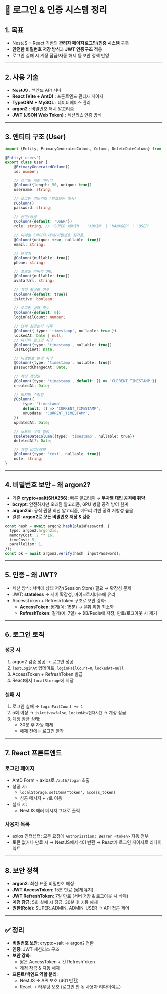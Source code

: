 # 📝 로그인 & 인증 시스템 정리

## 1. 목표
- NestJS + React 기반의 **관리자 페이지 로그인/인증 시스템** 구축  
- **안전한 비밀번호 저장 방식**과 **JWT 인증 구조** 적용  
- 로그인 실패 시 계정 잠금/자동 해제 등 보안 정책 반영  

---

## 2. 사용 기술
- **NestJS** : 백엔드 API 서버  
- **React (Vite + AntD)** : 프론트엔드 관리자 페이지  
- **TypeORM + MySQL** : 데이터베이스 관리  
- **argon2** : 비밀번호 해시 알고리즘  
- **JWT (JSON Web Token)** : 세션리스 인증 방식  

---

## 3. 엔티티 구조 (User)

```ts
import {Entity, PrimaryGeneratedColumn, Column, DeleteDateColumn} from 'typeorm';

@Entity('users')
export class User {
    @PrimaryGeneratedColumn()
    id: number;

    // 로그인 계정 아이디
    @Column({length: 50, unique: true})
    username: string;

    // 로그인 비밀번호 (암호화된 해시)
    @Column()
    password: string;

    // 권한/등급
    @Column({default: 'USER'})
    role: string; // 'SUPER_ADMIN' | 'ADMIN' | 'MANAGER' | 'USER'

    // 이메일 (아이디 대체/비밀번호 찾기용)
    @Column({unique: true, nullable: true})
    email: string;

    // 연락처
    @Column({nullable: true})
    phone: string;

    // 프로필 이미지 URL
    @Column({nullable: true})
    avatarUrl: string;

    // 계정 활성화 여부
    @Column({default: true})
    isActive: boolean;

    // 로그인 실패 횟수
    @Column({default: 0})
    loginFailCount: number;

    // 언제 잠겼는지 기록
    @Column({ type: 'timestamp', nullable: true })
    lockedAt: Date | null;
    // 마지막 로그인 시각
    @Column({type: 'timestamp', nullable: true})
    lastLoginAt: Date;

    // 비밀번호 변경 시각
    @Column({type: 'timestamp', nullable: true})
    passwordChangedAt: Date;

    // 계정 생성일
    @Column({type: 'timestamp', default: () => 'CURRENT_TIMESTAMP'})
    createdAt: Date;

    // 마지막 수정일
    @Column({
        type: 'timestamp',
        default: () => 'CURRENT_TIMESTAMP',
        onUpdate: 'CURRENT_TIMESTAMP',
    })
    updatedAt: Date;

    // 소프트 삭제 컬럼
    @DeleteDateColumn({type: 'timestamp', nullable: true})
    deletedAt?: Date;

    // 계정 비고/메모
    @Column({type: 'text', nullable: true})
    note: string;
}

```

---

## 4. 비밀번호 보안 – 왜 **argon2**?
- 기존 **crypto+salt(SHA256)**: 빠른 알고리즘 → **무차별 대입 공격에 취약**  
- **bcrypt**: 안전하지만 오래된 알고리즘, GPU 병렬 공격 방어 한계  
- **argon2id**: 공식 권장 최신 알고리즘, 메모리 기반 공격 저항성 높음  
- 결론: **argon2로 모든 비밀번호 저장 & 검증**

```ts
const hash = await argon2.hash(plainPassword, {
  type: argon2.argon2id,
  memoryCost: 2 ** 16,
  timeCost: 5,
  parallelism: 1,
});
const ok = await argon2.verify(hash, inputPassword);
```

---

## 5. 인증 – 왜 **JWT**?
- 세션 방식: 서버에 상태 저장(Session Store) 필요 → 확장성 문제  
- JWT: **stateless** → 서버 확장성, 마이크로서비스에 유리  
- AccessToken + RefreshToken 구조로 보안 강화:
  - **AccessToken**: 짧게(예: 15분) → 탈취 위험 최소화  
  - **RefreshToken**: 길게(예: 7일) → DB/Redis에 저장, 만료/로그아웃 시 제거  

---

## 6. 로그인 로직

### 성공 시
1. argon2 검증 성공 → 로그인 성공  
2. `lastLoginAt` 업데이트, `loginFailCount=0`, `lockedAt=null`  
3. AccessToken + RefreshToken 발급  
4. React에서 `localStorage`에 저장  

### 실패 시
1. 로그인 실패 → `loginFailCount += 1`  
2. 5회 이상 → `isActive=false`, `lockedAt=현재시간` → 계정 잠금  
3. 계정 잠금 상태:
   - 30분 후 자동 해제  
   - 해제 전에는 로그인 불가  

---

## 7. React 프론트엔드

### 로그인 페이지
- AntD Form + axios로 `/auth/login` 호출  
- 성공 시:
  - `localStorage.setItem("token", access_token)`  
  - 성공 메시지 + `/`로 이동  
- 실패 시:
  - NestJS 에러 메시지 그대로 출력  

### 사용자 목록
- axios 인터셉터: 모든 요청에 `Authorization: Bearer <token>` 자동 첨부  
- 토큰 없거나 만료 시 → NestJS에서 401 반환 → React가 로그인 페이지로 리다이렉트  

---

## 8. 보안 정책
- **argon2**: 최신 표준 비밀번호 해싱  
- **JWT AccessToken**: 15분 만료 (짧게 유지)  
- **JWT RefreshToken**: 7일 만료 (서버 저장 & 로그아웃 시 삭제)  
- **계정 잠금**: 5회 실패 시 잠금, 30분 후 자동 해제  
- **권한(Role)**: SUPER_ADMIN, ADMIN, USER → API 접근 제어  

---

## ✅ 정리
- **비밀번호 보안**: crypto+salt → argon2 전환  
- **인증**: JWT 세션리스 구조  
- **보안 강화**:
  - 짧은 AccessToken + 긴 RefreshToken  
  - 계정 잠금 & 자동 해제  
- **프론트/백엔드 역할 분리**:
  - NestJS → API 보호 (401 반환)  
  - React → 라우팅 보호 (로그인 안 된 사용자 리다이렉트)  
